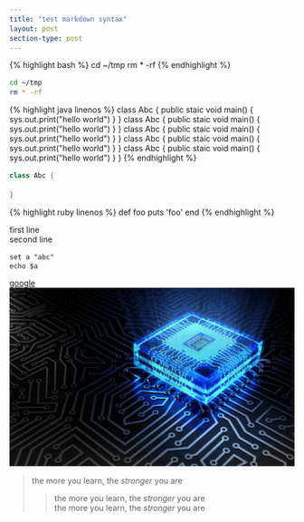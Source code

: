 ```yaml
---
title: "test markdown syntax"
layout: post
section-type: post
---
```

{% highlight bash  %}
cd ~/tmp
rm * -rf
{% endhighlight %}
~~~bash
cd ~/tmp
rm * -rf
~~~
{% highlight java linenos %}
class Abc {
	public staic void main() {
		sys.out.print("hello world")
	}
}
class Abc {
	public staic void main() {
		sys.out.print("hello world")
	}
}
class Abc {
	public staic void main() {
		sys.out.print("hello world")
	}
}
class Abc {
	public staic void main() {
		sys.out.print("hello world")
	}
}
class Abc {
	public staic void main() {
		sys.out.print("hello world")
	}
}
{% endhighlight %}
~~~java
class Abc {
	
}
~~~

{% highlight ruby linenos %}
def foo
	puts 'foo'
end
{% endhighlight %}

first line  
second line

	set a "abc"
	echo $a

[google](www.google.com "google search")
![cpu](/img/bg1.jpg "cpu") 

>the more you learn, the *stronger* you are   
>>the more you learn, the *stronger* you are   
>the more you learn, the *stronger* you are  



